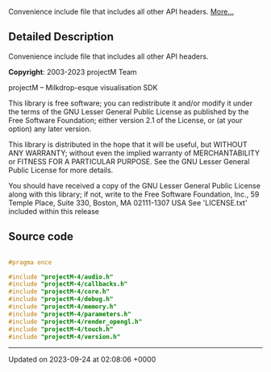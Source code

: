 Convenience include file that includes all other API headers.  [More...](#detailed-description)

## Detailed Description

Convenience include file that includes all other API headers. 

**Copyright**: 2003-2023 projectM Team


projectM &ndash; Milkdrop-esque visualisation SDK

This library is free software; you can redistribute it and/or modify it under the terms of the GNU Lesser General Public License as published by the Free Software Foundation; either version 2.1 of the License, or (at your option) any later version.

This library is distributed in the hope that it will be useful, but WITHOUT ANY WARRANTY; without even the implied warranty of MERCHANTABILITY or FITNESS FOR A PARTICULAR PURPOSE. See the GNU Lesser General Public License for more details.

You should have received a copy of the GNU Lesser General Public License along with this library; if not, write to the Free Software Foundation, Inc., 59 Temple Place, Suite 330, Boston, MA 02111-1307 USA See 'LICENSE.txt' included within this release 




## Source code

```cpp

#pragma once

#include "projectM-4/audio.h"
#include "projectM-4/callbacks.h"
#include "projectM-4/core.h"
#include "projectM-4/debug.h"
#include "projectM-4/memory.h"
#include "projectM-4/parameters.h"
#include "projectM-4/render_opengl.h"
#include "projectM-4/touch.h"
#include "projectM-4/version.h"
```


-------------------------------

Updated on 2023-09-24 at 02:08:06 +0000
